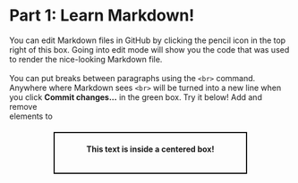 # Part 1: Learn Markdown!

You can edit Markdown files in GitHub by clicking the pencil icon in the top right of this box. Going into edit mode will show you the code that was used to render the nice-looking Markdown file.
<br><br>
You can put breaks between paragraphs using the `<br>` command. Anywhere where Markdown sees `<br>` will be turned into a new line when you click <b>Commit changes...</b> in the green box. Try it below! Add and remove <br> elements to <div style="border: 2px solid black; padding: 20px; width: 60%; margin: 20px auto; text-align: center;">
  <strong>This text is inside a centered box!</strong>
</div>
